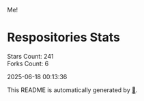 Me!

# Respositories Stats
Stars Count: 241  
Forks Count: 6

2025-06-18 00:13:36  

This README is automatically generated by [🐰](https://github.com/rnitta/rnitta).

